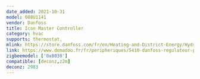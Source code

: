 ```yaml
---
date_added: 2021-10-31
model: 088U1141
vendor: Danfoss
title: Icon Master Controller
category: hvac
supports: thermostat, 
mlink: https://store.danfoss.com/fr/en/Heating-and-District-Energy/Hydronic-floor-heating/Room-Controls/Floor-Heating-Controls%2C-Danfoss-Icon%2C-Master-Controller%2C-24-0-V%2C-Number-of-channels%3A-10%2C-On-wall/p/088U1141
link: https://www.domadoo.fr/fr/peripheriques/5410-danfoss-regulateur-pour-plancher-chauffant-icon-10-sorties-5702424048846.html
zigbeemodel: ['0x8030']
compatible: [deconz,z2m]
deconz: 2983
---
```




